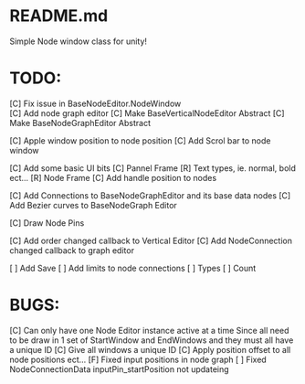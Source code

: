 ﻿# README.md
Simple Node window class for unity!

# TODO:
[C] Fix issue in BaseNodeEditor.NodeWindow  
[C] Add node graph editor
[C] Make BaseVerticalNodeEditor Abstract
[C] Make BaseNodeGraphEditor Abstract

[C] Apple window position to node position 
[C] Add Scrol bar to node window

[C] Add some basic UI bits
	[C] Pannel Frame
	[R] Text types, ie. normal, bold ect...
	[R] Node Frame
[C] Add handle position to nodes

[C] Add Connections to BaseNodeGraphEditor and its base data nodes
[C] Add Bezier curves to BaseNodeGraph Editor

[C] Draw Node Pins

[C] Add order changed callback to Vertical Editor
[C] Add NodeConnection changed callback to graph editor 

[ ] Add Save
[ ] Add limits to node connections
	[ ] Types
	[ ] Count

# BUGS:
[C] Can only have one Node Editor instance active at a time
	Since all need to be draw in 1 set of StartWindow and EndWindows
	and they must all have a unique ID
	[C] Give all windows a unique ID
	[C] Apply position offset to all node positions ect...
[F] Fixed input positions in node graph
[ ] Fixed NodeConnectionData inputPin_startPosition not updateing
